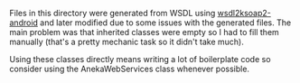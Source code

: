 Files in this directory were generated from WSDL using 
[wsdl2ksoap2-android](https://code.google.com/archive/p/wsdl2ksoap2-android/)
and later modified due to some issues with the generated files.
The main problem was that inherited classes were empty so I had to fill
them manually (that's a pretty mechanic task so it didn't take much).

Using these classes directly means writing a lot of boilerplate code
so consider using the AnekaWebServices class whenever possible.  